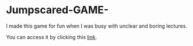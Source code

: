 # Jumpscared-GAME-
I made this game for fun when I was busy with unclear and boring lectures.

You can access it by clicking this [link](https://juliao-martins.github.io/Jumpscared-GAME/).
